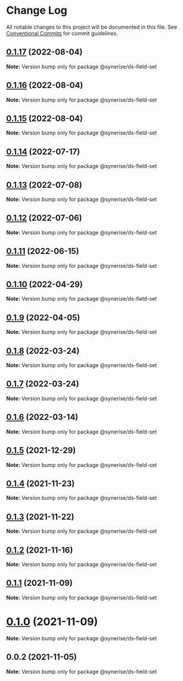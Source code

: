 # Change Log

All notable changes to this project will be documented in this file.
See [Conventional Commits](https://conventionalcommits.org) for commit guidelines.

## [0.1.17](https://github.com/Synerise/synerise-design/compare/@synerise/ds-field-set@0.1.16...@synerise/ds-field-set@0.1.17) (2022-08-04)

**Note:** Version bump only for package @synerise/ds-field-set





## [0.1.16](https://github.com/Synerise/synerise-design/compare/@synerise/ds-field-set@0.1.14...@synerise/ds-field-set@0.1.16) (2022-08-04)

**Note:** Version bump only for package @synerise/ds-field-set





## [0.1.15](https://github.com/Synerise/synerise-design/compare/@synerise/ds-field-set@0.1.14...@synerise/ds-field-set@0.1.15) (2022-08-04)

**Note:** Version bump only for package @synerise/ds-field-set





## [0.1.14](https://github.com/Synerise/synerise-design/compare/@synerise/ds-field-set@0.1.13...@synerise/ds-field-set@0.1.14) (2022-07-17)

**Note:** Version bump only for package @synerise/ds-field-set





## [0.1.13](https://github.com/Synerise/synerise-design/compare/@synerise/ds-field-set@0.1.12...@synerise/ds-field-set@0.1.13) (2022-07-08)

**Note:** Version bump only for package @synerise/ds-field-set





## [0.1.12](https://github.com/Synerise/synerise-design/compare/@synerise/ds-field-set@0.1.11...@synerise/ds-field-set@0.1.12) (2022-07-06)

**Note:** Version bump only for package @synerise/ds-field-set





## [0.1.11](https://github.com/Synerise/synerise-design/compare/@synerise/ds-field-set@0.1.10...@synerise/ds-field-set@0.1.11) (2022-06-15)

**Note:** Version bump only for package @synerise/ds-field-set





## [0.1.10](https://github.com/Synerise/synerise-design/compare/@synerise/ds-field-set@0.1.9...@synerise/ds-field-set@0.1.10) (2022-04-29)

**Note:** Version bump only for package @synerise/ds-field-set





## [0.1.9](https://github.com/Synerise/synerise-design/compare/@synerise/ds-field-set@0.1.8...@synerise/ds-field-set@0.1.9) (2022-04-05)

**Note:** Version bump only for package @synerise/ds-field-set





## [0.1.8](https://github.com/Synerise/synerise-design/compare/@synerise/ds-field-set@0.1.7...@synerise/ds-field-set@0.1.8) (2022-03-24)

**Note:** Version bump only for package @synerise/ds-field-set





## [0.1.7](https://github.com/Synerise/synerise-design/compare/@synerise/ds-field-set@0.1.6...@synerise/ds-field-set@0.1.7) (2022-03-24)

**Note:** Version bump only for package @synerise/ds-field-set





## [0.1.6](https://github.com/Synerise/synerise-design/compare/@synerise/ds-field-set@0.1.5...@synerise/ds-field-set@0.1.6) (2022-03-14)

**Note:** Version bump only for package @synerise/ds-field-set





## [0.1.5](https://github.com/Synerise/synerise-design/compare/@synerise/ds-field-set@0.1.4...@synerise/ds-field-set@0.1.5) (2021-12-29)

**Note:** Version bump only for package @synerise/ds-field-set





## [0.1.4](https://github.com/Synerise/synerise-design/compare/@synerise/ds-field-set@0.1.3...@synerise/ds-field-set@0.1.4) (2021-11-23)

**Note:** Version bump only for package @synerise/ds-field-set





## [0.1.3](https://github.com/Synerise/synerise-design/compare/@synerise/ds-field-set@0.1.2...@synerise/ds-field-set@0.1.3) (2021-11-22)

**Note:** Version bump only for package @synerise/ds-field-set





## [0.1.2](https://github.com/Synerise/synerise-design/compare/@synerise/ds-field-set@0.1.1...@synerise/ds-field-set@0.1.2) (2021-11-16)

**Note:** Version bump only for package @synerise/ds-field-set





## [0.1.1](https://github.com/Synerise/synerise-design/compare/@synerise/ds-field-set@0.0.2...@synerise/ds-field-set@0.1.1) (2021-11-09)

**Note:** Version bump only for package @synerise/ds-field-set





# [0.1.0](https://github.com/Synerise/synerise-design/compare/@synerise/ds-field-set@0.0.2...@synerise/ds-field-set@0.1.0) (2021-11-09)

**Note:** Version bump only for package @synerise/ds-field-set





## 0.0.2 (2021-11-05)

**Note:** Version bump only for package @synerise/ds-field-set
